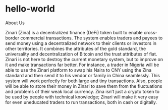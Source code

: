 # hello-world
About Us

Zinari (Zina) is a decentralized finance (DeFi) token built to enable cross-border commercial transactions. The system enables traders and payees to send money using a decentralized network to their clients or investors in other territories.
It combines the attributes of the gold standard, the universality and decentralization of Bitcoin and the trust attributes of fiat. Zinari is not here to destroy the current monetary system, but to improve on it and make transactions far better.
For instance, a trader in Nigeria will be able to use the Zinari platform to swap his Naira to CNY using the Zina standard and then send it to his vendor or family in China seamlessly. This system will work perfectly for both large and tiny transactions. Also, people will be able to store their money in Zinari to save them from the fluctuations and problems of their weak local currency.
Zina isn’t just a crypto token to be used by people with technical knowledge; Zinari will make it very easy for even uneducated traders to run transactions, both in cash or digitally.
